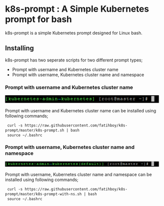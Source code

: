
# k8s-prompt : A Simple Kubernetes prompt for bash
k8s-prompt is a simple Kubernetes prompt designed for Linux bash.

## Installing

k8s-prompt has two seperate scripts for two different prompt types;

 - Prompt with username and Kubernetes cluster name
 - Prompt with username, Kubernetes cluster name and namespace

### Prompt with username and Kubernetes cluster name

![prompt with username and Kubernetes cluster name](img/k8s-prompt.png)

Prompt with username and Kubernetes cluster name can be installed using following commands;

     curl -s https://raw.githubusercontent.com/fatihboy/k8s-prompt/master/k8s-prompt.sh | bash
     source ~/.bashrc

### Prompt with username, Kubernetes cluster name and namespace

![prompt with username, Kubernetes cluster name and namespace](img/k8s-prompt-with-ns.png)

Prompt with username, Kubernetes cluster name and namespace can be installed using following commands;

     curl -s https://raw.githubusercontent.com/fatihboy/k8s-prompt/master/k8s-prompt-with-ns.sh | bash
     source ~/.bashrc


